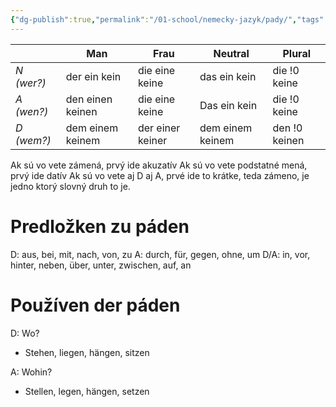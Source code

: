 ```yaml
---
{"dg-publish":true,"permalink":"/01-school/nemecky-jazyk/pady/","tags":["year1","summerSemester","uniNEJ"]}
---
```



|            | **Man**          | **Frau**         | **Neutral**      | **Plural**    |
| ---------- | ---------------- | ---------------- | ---------------- | ------------- |
| *N (wer?)* | der ein kein     | die eine keine   | das ein kein     | die !0 keine  |
| *A (wen?)* | den einen keinen | die eine keine   | Das ein kein     | die !0 keine  |
| *D (wem?)* | dem einem keinem | der einer keiner | dem einem keinem | den !0 keinen |

Ak sú vo vete zámená, prvý ide akuzatív
Ak sú vo vete podstatné mená, prvý ide datív
Ak sú vo vete aj D aj A, prvé ide to krátke, teda zámeno, je jedno ktorý slovný druh to je.

# Predložken zu páden
D: aus, bei, mit, nach, von, zu
A: durch, für, gegen, ohne, um
D/A: in, vor, hinter, neben, über, unter, zwischen, auf, an

# Používen der páden
D: Wo?
- Stehen, liegen, hängen, sitzen

A: Wohin?
- Stellen, legen, hängen, setzen